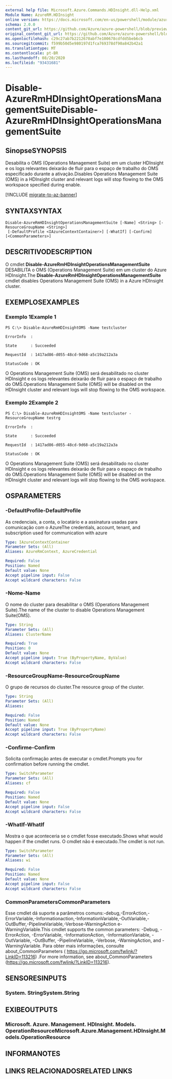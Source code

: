 ```yaml
---
external help file: Microsoft.Azure.Commands.HDInsight.dll-Help.xml
Module Name: AzureRM.HDInsight
online version: https://docs.microsoft.com/en-us/powershell/module/azurerm.hdinsight/disable-azurermhdinsightoperationsmanagementsuite
schema: 2.0.0
content_git_url: https://github.com/Azure/azure-powershell/blob/preview/src/ResourceManager/HDInsight/Commands.HDInsight/help/Disable-AzureRmHDInsightOperationsManagementSuite.md
original_content_git_url: https://github.com/Azure/azure-powershell/blob/preview/src/ResourceManager/HDInsight/Commands.HDInsight/help/Disable-AzureRmHDInsightOperationsManagementSuite.md
ms.openlocfilehash: c29c27ab7b2212670abf7e100678cdfdd5beb6cb
ms.sourcegitcommit: f599b50d5e980197d1fca769378df90a842b42a1
ms.translationtype: MT
ms.contentlocale: pt-BR
ms.lasthandoff: 08/20/2020
ms.locfileid: "93431681"
---
```

# <span data-ttu-id="efbb5-101">Disable-AzureRmHDInsightOperationsManagementSuite</span><span class="sxs-lookup"><span data-stu-id="efbb5-101">Disable-AzureRmHDInsightOperationsManagementSuite</span></span>

## <span data-ttu-id="efbb5-102">Sinopse</span><span class="sxs-lookup"><span data-stu-id="efbb5-102">SYNOPSIS</span></span>
<span data-ttu-id="efbb5-103">Desabilita o OMS (Operations Management Suite) em um cluster HDInsight e os logs relevantes deixarão de fluir para o espaço de trabalho do OMS especificado durante a ativação.</span><span class="sxs-lookup"><span data-stu-id="efbb5-103">Disables Operations Management Suite (OMS) in a HDInsight cluster and relevant logs will stop flowing to the OMS workspace specified during enable.</span></span>

[!INCLUDE [migrate-to-az-banner](../../includes/migrate-to-az-banner.md)]

## <span data-ttu-id="efbb5-104">SYNTAX</span><span class="sxs-lookup"><span data-stu-id="efbb5-104">SYNTAX</span></span>

```
Disable-AzureRmHDInsightOperationsManagementSuite [-Name] <String> [-ResourceGroupName <String>]
 [-DefaultProfile <IAzureContextContainer>] [-WhatIf] [-Confirm] [<CommonParameters>]
```

## <span data-ttu-id="efbb5-105">DESCRITIVO</span><span class="sxs-lookup"><span data-stu-id="efbb5-105">DESCRIPTION</span></span>
<span data-ttu-id="efbb5-106">O cmdlet **Disable-AzureRmHDInsightOperationsManagementSuite** DESABILITA o OMS (Operations Management Suite) em um cluster do Azure HDInsight.</span><span class="sxs-lookup"><span data-stu-id="efbb5-106">The **Disable-AzureRmHDInsightOperationsManagementSuite** cmdlet disables Operations Management Suite (OMS) in a Azure HDInsight cluster.</span></span>

## <span data-ttu-id="efbb5-107">EXEMPLOS</span><span class="sxs-lookup"><span data-stu-id="efbb5-107">EXAMPLES</span></span>

### <span data-ttu-id="efbb5-108">Exemplo 1</span><span class="sxs-lookup"><span data-stu-id="efbb5-108">Example 1</span></span>
```
PS C:\> Disable-AzureRmHDInsightOMS -Name testcluster

ErrorInfo  :

State      : Succeeded

RequestId  : 1417ad86-d055-48cd-9d68-a5c19a212a3a

StatusCode : OK
```

<span data-ttu-id="efbb5-109">O Operations Management Suite (OMS) será desabilitado no cluster HDInsight e os logs relevantes deixarão de fluir para o espaço de trabalho do OMS.</span><span class="sxs-lookup"><span data-stu-id="efbb5-109">Operations Management Suite (OMS) will be disabled on the HDInsight cluster and relevant logs will stop flowing to the OMS workspace.</span></span>

### <span data-ttu-id="efbb5-110">Exemplo 2</span><span class="sxs-lookup"><span data-stu-id="efbb5-110">Example 2</span></span>
```
PS C:\> Disable-AzureRmHDInsightOMS -Name testcluster -ResourceGroupName testrg

ErrorInfo  :

State      : Succeeded

RequestId  : 1417ad86-d055-48cd-9d68-a5c19a212a3a

StatusCode : OK
```

<span data-ttu-id="efbb5-111">O Operations Management Suite (OMS) será desabilitado no cluster HDInsight e os logs relevantes deixarão de fluir para o espaço de trabalho do OMS.</span><span class="sxs-lookup"><span data-stu-id="efbb5-111">Operations Management Suite (OMS) will be disabled on the HDInsight cluster and relevant logs will stop flowing to the OMS workspace.</span></span>

## <span data-ttu-id="efbb5-112">OS</span><span class="sxs-lookup"><span data-stu-id="efbb5-112">PARAMETERS</span></span>

### <span data-ttu-id="efbb5-113">-DefaultProfile</span><span class="sxs-lookup"><span data-stu-id="efbb5-113">-DefaultProfile</span></span>
<span data-ttu-id="efbb5-114">As credenciais, a conta, o locatário e a assinatura usadas para comunicação com o Azure</span><span class="sxs-lookup"><span data-stu-id="efbb5-114">The credentials, account, tenant, and subscription used for communication with azure</span></span>

```yaml
Type: IAzureContextContainer
Parameter Sets: (All)
Aliases: AzureRmContext, AzureCredential

Required: False
Position: Named
Default value: None
Accept pipeline input: False
Accept wildcard characters: False
```

### <span data-ttu-id="efbb5-115">-Nome</span><span class="sxs-lookup"><span data-stu-id="efbb5-115">-Name</span></span>
<span data-ttu-id="efbb5-116">O nome do cluster para desabilitar o OMS (Operations Management Suite).</span><span class="sxs-lookup"><span data-stu-id="efbb5-116">The name of the cluster to disable Operations Management Suite(OMS).</span></span>

```yaml
Type: String
Parameter Sets: (All)
Aliases: ClusterName

Required: True
Position: 0
Default value: None
Accept pipeline input: True (ByPropertyName, ByValue)
Accept wildcard characters: False
```

### <span data-ttu-id="efbb5-117">-ResourceGroupName</span><span class="sxs-lookup"><span data-stu-id="efbb5-117">-ResourceGroupName</span></span>
<span data-ttu-id="efbb5-118">O grupo de recursos do cluster.</span><span class="sxs-lookup"><span data-stu-id="efbb5-118">The resource group of the cluster.</span></span>

```yaml
Type: String
Parameter Sets: (All)
Aliases: 

Required: False
Position: Named
Default value: None
Accept pipeline input: True (ByPropertyName)
Accept wildcard characters: False
```

### <span data-ttu-id="efbb5-119">-Confirme</span><span class="sxs-lookup"><span data-stu-id="efbb5-119">-Confirm</span></span>
<span data-ttu-id="efbb5-120">Solicita confirmação antes de executar o cmdlet.</span><span class="sxs-lookup"><span data-stu-id="efbb5-120">Prompts you for confirmation before running the cmdlet.</span></span>

```yaml
Type: SwitchParameter
Parameter Sets: (All)
Aliases: cf

Required: False
Position: Named
Default value: None
Accept pipeline input: False
Accept wildcard characters: False
```

### <span data-ttu-id="efbb5-121">-WhatIf</span><span class="sxs-lookup"><span data-stu-id="efbb5-121">-WhatIf</span></span>
<span data-ttu-id="efbb5-122">Mostra o que aconteceria se o cmdlet fosse executado.</span><span class="sxs-lookup"><span data-stu-id="efbb5-122">Shows what would happen if the cmdlet runs.</span></span> <span data-ttu-id="efbb5-123">O cmdlet não é executado.</span><span class="sxs-lookup"><span data-stu-id="efbb5-123">The cmdlet is not run.</span></span>

```yaml
Type: SwitchParameter
Parameter Sets: (All)
Aliases: wi

Required: False
Position: Named
Default value: None
Accept pipeline input: False
Accept wildcard characters: False
```

### <span data-ttu-id="efbb5-124">CommonParameters</span><span class="sxs-lookup"><span data-stu-id="efbb5-124">CommonParameters</span></span>
<span data-ttu-id="efbb5-125">Esse cmdlet dá suporte a parâmetros comuns:-debug,-ErrorAction,-ErrorVariable,-Informationaction,-InformationVariable,-OutVariable,-OutBuffer,-PipelineVariable,-Verbose-WarningAction e-WarningVariable.</span><span class="sxs-lookup"><span data-stu-id="efbb5-125">This cmdlet supports the common parameters: -Debug, -ErrorAction, -ErrorVariable, -InformationAction, -InformationVariable, -OutVariable, -OutBuffer, -PipelineVariable, -Verbose, -WarningAction, and -WarningVariable.</span></span> <span data-ttu-id="efbb5-126">Para obter mais informações, consulte about_CommonParameters ( https://go.microsoft.com/fwlink/?LinkID=113216) .</span><span class="sxs-lookup"><span data-stu-id="efbb5-126">For more information, see about_CommonParameters (https://go.microsoft.com/fwlink/?LinkID=113216).</span></span>

## <span data-ttu-id="efbb5-127">SENSORES</span><span class="sxs-lookup"><span data-stu-id="efbb5-127">INPUTS</span></span>

### <span data-ttu-id="efbb5-128">System. String</span><span class="sxs-lookup"><span data-stu-id="efbb5-128">System.String</span></span>

## <span data-ttu-id="efbb5-129">EXIBE</span><span class="sxs-lookup"><span data-stu-id="efbb5-129">OUTPUTS</span></span>

### <span data-ttu-id="efbb5-130">Microsoft. Azure. Management. HDInsight. Models. OperationResource</span><span class="sxs-lookup"><span data-stu-id="efbb5-130">Microsoft.Azure.Management.HDInsight.Models.OperationResource</span></span>

## <span data-ttu-id="efbb5-131">INFORMA</span><span class="sxs-lookup"><span data-stu-id="efbb5-131">NOTES</span></span>

## <span data-ttu-id="efbb5-132">LINKS RELACIONADOS</span><span class="sxs-lookup"><span data-stu-id="efbb5-132">RELATED LINKS</span></span>

